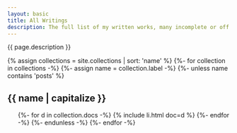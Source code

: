 ```yaml
---
layout: basic
title: All Writings
description: The full list of my written works, many incomplete or off topic.
---
```

{{ page.description }}

{% assign collections = site.collections | sort: 'name' %}
{%- for collection in collections -%}
{%- assign name = collection.label -%}
{%- unless name contains 'posts' %}
<h2>{{ name | capitalize }}</h2>
<ul class="index">
{%- for d in collection.docs -%}
{% include li.html doc=d %}
{%- endfor -%}
{%- endunless -%}
{%- endfor -%}
